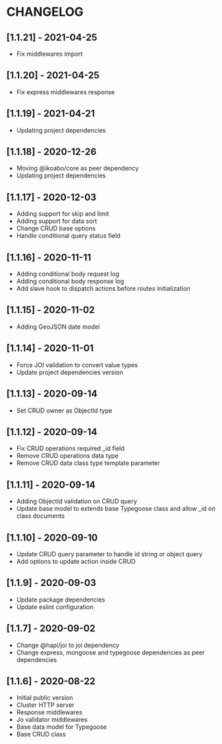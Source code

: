 # CHANGELOG

## [1.1.21] - 2021-04-25
- Fix middlewares import

## [1.1.20] - 2021-04-25
- Fix express middlewares response

## [1.1.19] - 2021-04-21
- Updating project dependencies

## [1.1.18] - 2020-12-26
- Moving @ikoabo/core as peer dependency
- Updating project dependencies

## [1.1.17] - 2020-12-03
- Adding support for skip and limit
- Adding support for data sort
- Change CRUD base options
- Handle conditional query status field

## [1.1.16] - 2020-11-11
- Adding conditional body request log
- Adding conditional body response log
- Add slave hook to dispatch actions before routes initialization

## [1.1.15] - 2020-11-02
- Adding GeoJSON date model

## [1.1.14] - 2020-11-01
- Force JOI validation to convert value types
- Update project dependencies version

## [1.1.13] - 2020-09-14
- Set CRUD owner as ObjectId type

## [1.1.12] - 2020-09-14
- Fix CRUD operations required _id field
- Remove CRUD operations data type
- Remove CRUD data class type template parameter

## [1.1.11] - 2020-09-14
- Adding ObjectId validation on CRUD query
- Update base model to extends base Typegoose class and allow _id on class documents

## [1.1.10] - 2020-09-10
- Update CRUD query parameter to handle id string or object query
- Add options to update action inside CRUD

## [1.1.9] - 2020-09-03
- Update package dependencies
- Update eslint configuration

## [1.1.7] - 2020-09-02
- Change @hapi/joi to joi dependency
- Change express, mongoose and typegoose dependencies as peer dependencies

## [1.1.6] - 2020-08-22
- Initial public version
- Cluster HTTP server
- Response middlewares
- Jo validator middlewares
- Base data model for Typegoose
- Base CRUD class
